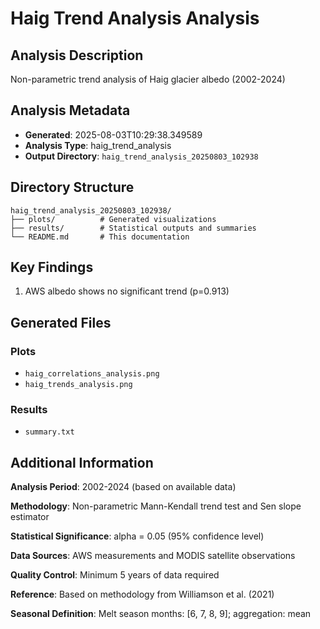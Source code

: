 # Haig Trend Analysis Analysis

## Analysis Description

Non-parametric trend analysis of Haig glacier albedo (2002-2024)

## Analysis Metadata

- **Generated**: 2025-08-03T10:29:38.349589
- **Analysis Type**: haig_trend_analysis
- **Output Directory**: `haig_trend_analysis_20250803_102938`

## Directory Structure

```
haig_trend_analysis_20250803_102938/
├── plots/          # Generated visualizations
├── results/        # Statistical outputs and summaries
└── README.md       # This documentation
```

## Key Findings

1. AWS albedo shows no significant trend (p=0.913)

## Generated Files

### Plots
- `haig_correlations_analysis.png`
- `haig_trends_analysis.png`

### Results
- `summary.txt`

## Additional Information

**Analysis Period**: 2002-2024 (based on available data)

**Methodology**: Non-parametric Mann-Kendall trend test and Sen slope estimator

**Statistical Significance**: alpha = 0.05 (95% confidence level)

**Data Sources**: AWS measurements and MODIS satellite observations

**Quality Control**: Minimum 5 years of data required

**Reference**: Based on methodology from Williamson et al. (2021)

**Seasonal Definition**: Melt season months: [6, 7, 8, 9]; aggregation: mean

